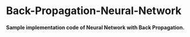 # Back-Propagation-Neural-Network

#### Sample implementation code of Neural Network with Back Propagation.
